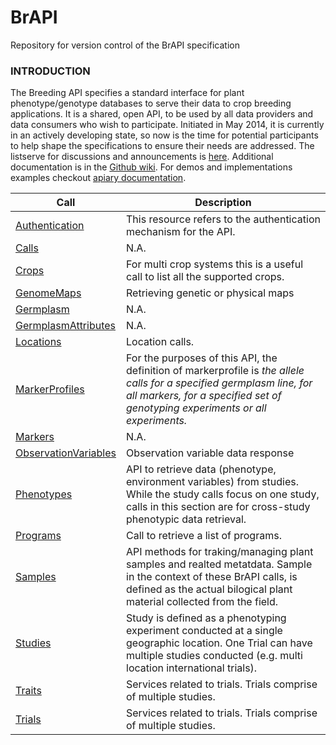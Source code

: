 # BrAPI
Repository for version control of the BrAPI specification

### INTRODUCTION


The Breeding API specifies a standard interface for plant phenotype/genotype databases to serve their data to crop breeding applications. It is a shared, open API, to be used by all data providers and data consumers who wish to participate. Initiated in May 2014, it is currently in an actively developing state, so now is the time for potential participants to help shape the specifications to ensure their needs are addressed. The listserve for discussions and announcements is [here](http://mail2.sgn.cornell.edu/cgi-bin/mailman/listinfo/plant-breeding-api). Additional documentation is in the [Github wiki](https://github.com/plantbreeding/API/wiki).
For demos and implementations examples checkout [apiary documentation](http://docs.brapi.apiary.io/).


Call | Description 
------------ | -------------
[Authentication](https://github.com/plantbreeding/API/blob/master/Specification/Authentication/) | This resource refers to the authentication mechanism for the API.
[Calls](https://github.com/plantbreeding/API/blob/master/Specification/Calls/) | N.A.
[Crops](https://github.com/plantbreeding/API/blob/master/Specification/Crops/) | For multi crop systems this is a useful call to list all the supported crops.
[GenomeMaps](https://github.com/plantbreeding/API/blob/master/Specification/GenomeMaps/) | Retrieving genetic or physical maps
[Germplasm](https://github.com/plantbreeding/API/blob/master/Specification/Germplasm/) |  N.A.
[GermplasmAttributes](https://github.com/plantbreeding/API/blob/master/Specification/Germplasm/GermplasmAttributes/) | N.A.
[Locations](https://github.com/plantbreeding/API/blob/master/Specification/Locations/) | Location calls.
[MarkerProfiles](https://github.com/plantbreeding/API/blob/master/Specification/MarkerProfiles/) | For the purposes of this API, the definition of markerprofile is *the allele calls for a specified germplasm line, for all markers, for a specified set of genotyping experiments or all experiments.*
[Markers](https://github.com/plantbreeding/API/blob/master/Specification/Markers/) |  N.A.
[ObservationVariables](https://github.com/plantbreeding/API/blob/master/Specification/ObservationVariables/) | Observation variable data response
[Phenotypes](https://github.com/plantbreeding/API/blob/master/Specification/Phenotypes/) | API to retrieve data (phenotype, environment variables) from studies. While the study calls focus on one study, calls in this section are for cross-study phenotypic data retrieval.
[Programs](https://github.com/plantbreeding/API/blob/master/Specification/Programs/) | Call to retrieve a list of programs.
[Samples](https://github.com/plantbreeding/API/blob/master/Specification/Samples/) | API methods for traking/managing plant samples and realted metatdata. Sample in the context of these BrAPI calls, is defined as the actual bilogical plant material collected from the field.
[Studies](https://github.com/plantbreeding/API/blob/master/Specification/Studies/) | Study is defined as a phenotyping experiment conducted at a single geographic location. One Trial can have multiple studies conducted (e.g. multi location international trials).
[Traits](https://github.com/plantbreeding/API/blob/master/Specification/Traits/) | Services related to trials. Trials comprise of multiple studies.
[Trials](https://github.com/plantbreeding/API/blob/master/Specification/Trials/) | Services related to trials. Trials comprise of multiple studies.
